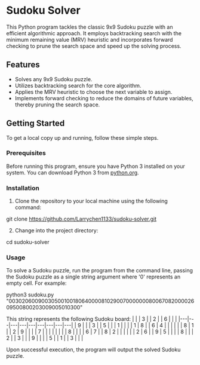 # Sudoku Solver

This Python program tackles the classic 9x9 Sudoku puzzle with an efficient algorithmic approach. It employs backtracking search with the minimum remaining value (MRV) heuristic and incorporates forward checking to prune the search space and speed up the solving process.

## Features

- Solves any 9x9 Sudoku puzzle.
- Utilizes backtracking search for the core algorithm.
- Applies the MRV heuristic to choose the next variable to assign.
- Implements forward checking to reduce the domains of future variables, thereby pruning the search space.

## Getting Started

To get a local copy up and running, follow these simple steps.

### Prerequisites

Before running this program, ensure you have Python 3 installed on your system. You can download Python 3 from [python.org](https://www.python.org/downloads/).

### Installation

1. Clone the repository to your local machine using the following command:

git clone https://github.com/Larrychen1133/sudoku-solver.git


2. Change into the project directory:

cd sudoku-solver


### Usage

To solve a Sudoku puzzle, run the program from the command line, passing the Sudoku puzzle as a single string argument where '0' represents an empty cell. For example:

python3 sudoku.py "003020600900305001001806400008102900700000008006708200002609500800203009005010300"



This string represents the following Sudoku board:
|   |   | 3 |   | 2 |   | 6 |   |   |
|---|---|---|---|---|---|---|---|---|
| 9 |   |   | 3 |   | 5 |   |   | 1 |
|   |   | 1 | 8 |   | 6 | 4 |   |   |
|   |   | 8 | 1 |   | 2 | 9 |   |   |
| 7 |   |   |   |   |   |   |   | 8 |
|   |   | 6 | 7 |   | 8 | 2 |   |   |
|   |   | 2 | 6 |   | 9 | 5 |   |   |
| 8 |   |   | 2 |   | 3 |   |   | 9 |
|   |   | 5 |   | 1 |   | 3 |   |   |




Upon successful execution, the program will output the solved Sudoku puzzle.
